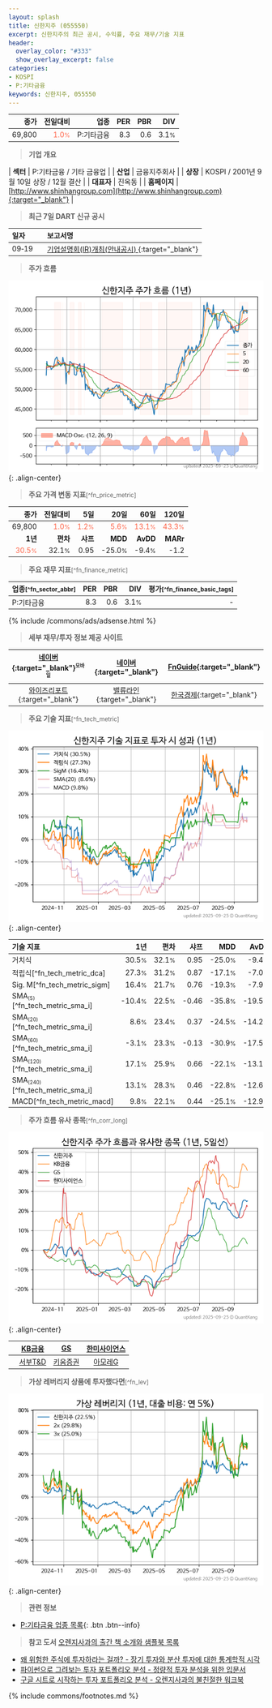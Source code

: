```yaml
---
layout: splash
title: 신한지주 (055550)
excerpt: 신한지주의 최근 공시, 수익률, 주요 재무/기술 지표
header:
  overlay_color: "#333"
  show_overlay_excerpt: false
categories:
- KOSPI
- P:기타금융
keywords: 신한지주, 055550
---
```


| **종가** | **전일대비** | **업종** | **PER** | **PBR** | **DIV** |
| -------: | -----------: | -------: | ------: | ------: | ------: |
| 69,800 | <span style="color: tomato">1.0<small>%</small></span> | P:기타금융 | 8.3 | 0.6 | 3.1<small>%</small> |

<!-- more -->


> **기업 개요**<a id="company"></a>

| <span style="white-space:nowrap;">**섹터**</span> | P:기타금융 / 기타 금융업 |
| <span style="white-space:nowrap;">**산업**</span> | 금융지주회사 |
| <span style="white-space:nowrap;">**상장**</span> | KOSPI / 2001년 9월 10일 상장 / 12월 결산 |
| <span style="white-space:nowrap;">**대표자**</span> | 진옥동 |
| <span style="white-space:nowrap;">**홈페이지**</span> | [http://www.shinhangroup.com](http://www.shinhangroup.com){:target="_blank"} |


> **최근 7일 DART 신규 공시**<a id="dart"></a>

| **일자** |      | **보고서명** |
| :------- | :--- | :----------- |
| 09&#x2011;19 | | [기업설명회(IR)개최(안내공시)              ](https://dart.fss.or.kr/dsaf001/main.do?rcpNo=20250919800372){:target="_blank"} |


> **주가 흐름**<a id="price"></a>

![055550](/stock/images/055550.png){: .align-center}


> **주요 가격 변동 지표**<small>[^fn_price_metric]</small>

| **종가** | **전일대비** | **5일** | **20일** | **60일** | **120일** |
| -------: | -----------: | ------: | -------: | -------: | --------: |
| 69,800 | <span style="color: tomato">1.0<small>%</small></span> | <span style="color: tomato">1.2<small>%</small></span> | <span style="color: tomato">5.6<small>%</small></span> | <span style="color: tomato">13.1<small>%</small></span> | <span style="color: tomato">43.3<small>%</small></span> |
| **1년** | **편차** | **샤프** | **MDD** | **AvDD** | **MARr** |
| <span style="color: tomato">30.5<small>%</small></span> | 32.1<small>%</small> | 0.95 | -25.0<small>%</small> | -9.4<small>%</small> | -1.2 |


> **주요 재무 지표**<small>[^fn_finance_metric]</small>

| **업종**<small>[^fn_sector_abbr]</small> | **PER** | **PBR** | **DIV** | **평가**<small>[^fn_finance_basic_tags]</small> |
| :--------------------------------------- | ------: | ------: | ------: | ----------------------------------------------: |
| P:기타금융 | 8.3 | 0.6 | 3.1<small>%</small> | - |



{% include /commons/ads/adsense.html %}

> **세부 재무/투자 정보 제공 사이트**

| [네이버](https://m.stock.naver.com/domestic/stock/055550/finance/summary){:target="_blank"}<sup><small>모바일</small></sup> | [네이버](https://finance.naver.com/item/coinfo.naver?code=055550){:target="_blank"} | [FnGuide](https://comp.fnguide.com/SVO2/ASP/SVD_Invest.asp?gicode=A055550&MenuYn=Y){:target="_blank"} |
| :---: | :---: | :---: |
| [와이즈리포트](https://comp.wisereport.co.kr/company/c1040001.aspx?cmp_cd=055550){:target="_blank"} | [밸류라인](https://www.valueline.co.kr/finance/summary/055550){:target="_blank"} | [한국경제](https://markets.hankyung.com/stock/055550/financial-summary){:target="_blank"} |


> **주요 기술 지표**<small>[^fn_tech_metric]</small>


![055550](/stock/images/055550_tech.png){: .align-center}

| **기술 지표** | **1년** | **편차** | **샤프** | **MDD** | **AvDD** |
| :------------ | ------: | -----------: | -------: | ------: | -------: |
| 거치식 | 30.5<small>%</small> | 32.1<small>%</small> | 0.95 | -25.0<small>%</small> | -9.4<small>%</small> |
| 적립식[^fn_tech_metric_dca] | 27.3<small>%</small> | 31.2<small>%</small> | 0.87 | -17.1<small>%</small> | -7.0<small>%</small> |
| Sig. M[^fn_tech_metric_sigm] | 16.4<small>%</small> | 21.7<small>%</small> | 0.76 | -19.3<small>%</small> | -7.9<small>%</small> |
| SMA<small><sub>(5)</sub></small>[^fn_tech_metric_sma_i] | -10.4<small>%</small> | 22.5<small>%</small> | -0.46 | -35.8<small>%</small> | -19.5<small>%</small> |
| SMA<small><sub>(20)</sub></small>[^fn_tech_metric_sma_i] | 8.6<small>%</small> | 23.4<small>%</small> | 0.37 | -24.5<small>%</small> | -14.2<small>%</small> |
| SMA<small><sub>(60)</sub></small>[^fn_tech_metric_sma_i] | -3.1<small>%</small> | 23.3<small>%</small> | -0.13 | -30.9<small>%</small> | -17.5<small>%</small> |
| SMA<small><sub>(120)</sub></small>[^fn_tech_metric_sma_i] | 17.1<small>%</small> | 25.9<small>%</small> | 0.66 | -22.1<small>%</small> | -13.1<small>%</small> |
| SMA<small><sub>(240)</sub></small>[^fn_tech_metric_sma_i] | 13.1<small>%</small> | 28.3<small>%</small> | 0.46 | -22.8<small>%</small> | -12.6<small>%</small> |
| MACD[^fn_tech_metric_macd] | 9.8<small>%</small> | 22.1<small>%</small> | 0.44 | -25.1<small>%</small> | -12.9<small>%</small> |


> **주가 흐름 유사 종목**<a id="corr"></a><small>[^fn_corr_long]</small>

![055550](/stock/images/055550_corr.png){: .align-center}

|       | [KB금융](/105560/) | [GS](/078930/) | [한미사이언스](/008930/) |
| :---: | :------------------------------------: | :------------------------------------: | :------------------------------------: |
|       | [서부T&D](/006730/) | [키움증권](/039490/) | [아모레G](/002790/) |


> **가상 레버리지 상품에 투자했다면**<a id="2x"></a><small>[^fn_lev]</small>

![055550](/stock/images/055550_2x.png){: .align-center}


> **관련 정보**

- [P:기타금융 업종 목록](/stats/sector/kospi_업종_기타금융_종목/){: .btn .btn--info}

> **참고 도서** [오렌지사과의 출간 책 소개와 샘플북 목록](https://kongdori.tistory.com/691)

- [왜 위험한 주식에 투자하라는 걸까? - 장기 투자와 분산 투자에 대한 통계학적 시각](https://kongdori.tistory.com/421)
- [파이썬으로 그려보는 투자 포트폴리오 분석  - 정량적 투자 분석을 위한 입문서](https://kongdori.tistory.com/643)
- [구글 시트로 시작하는 투자 포트폴리오 분석 - 오렌지사과의 불친절한 워크북](https://kongdori.tistory.com/449)


{% include commons/footnotes.md %}